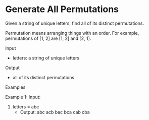 # Generate All Permutations

Given a string of unique letters, find all of its distinct permutations.

Permutation means arranging things with an order. For example, permutations of [1, 2] are [1, 2] and [2, 1].

Input

- letters: a string of unique letters

Output

- all of its distinct permutations

Examples

Example 1:
Input:

1. letters = abc
    - Output: abc acb bac bca cab cba
